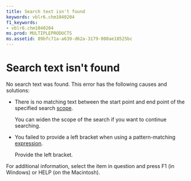 ```yaml
---
title: Search text isn't found
keywords: vblr6.chm1040204
f1_keywords:
- vblr6.chm1040204
ms.prod: MULTIPLEPRODUCTS
ms.assetid: 89bfc71a-a639-d62a-3179-008ae18525bc
---
```



# Search text isn't found

No search text was found. This error has the following causes and solutions:



- There is no matching text between the start point and end point of the specified search [scope](vbe-glossary.md).
    
    You can widen the scope of the search if you want to continue searching.
    
- You failed to provide a left bracket when using a pattern-matching [expression](vbe-glossary.md).
    
    Provide the left bracket.
    

For additional information, select the item in question and press F1 (in Windows) or HELP (on the Macintosh).

